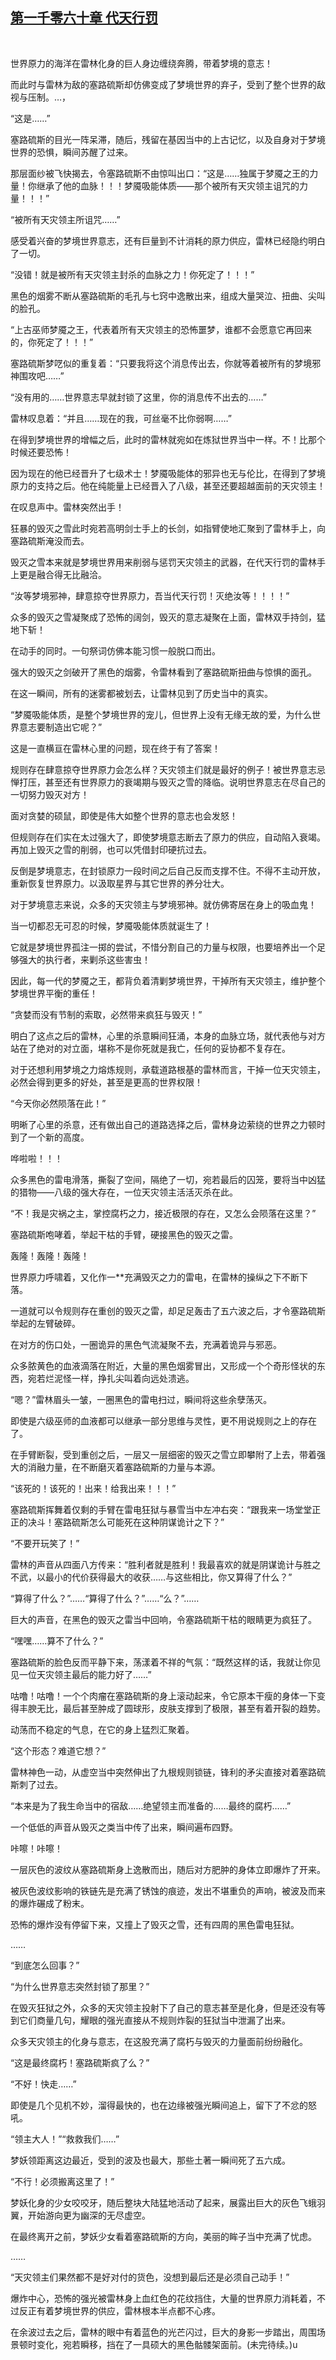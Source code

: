 ## [第一千零六十章 代天行罚](https://www.xxbiquge.com/11_11222/9050010.html)
﻿

  世界原力的海洋在雷林化身的巨人身边缠绕奔腾，带着梦境的意志！

  而此时与雷林为敌的塞路硫斯却仿佛变成了梦境世界的弃子，受到了整个世界的敌视与压制。…，

  “这是……”

  塞路硫斯的目光一阵呆滞，随后，残留在基因当中的上古记忆，以及自身对于梦境世界的恐惧，瞬间苏醒了过来。

  那层面纱被飞快揭去，令塞路硫斯不由惊叫出口：“这是……独属于梦魇之王的力量！你继承了他的血脉！！！梦魇吸能体质——那个被所有天灾领主诅咒的力量！！！”

  “被所有天灾领主所诅咒……”

  感受着兴奋的梦境世界意志，还有巨量到不计消耗的原力供应，雷林已经隐约明白了一切。

  “没错！就是被所有天灾领主封杀的血脉之力！你死定了！！！”

  黑色的烟雾不断从塞路硫斯的毛孔与七窍中逸散出来，组成大量哭泣、扭曲、尖叫的脸孔。

  “上古巫师梦魇之王，代表着所有天灾领主的恐怖噩梦，谁都不会愿意它再回来的，你死定了！！！”

  塞路硫斯梦呓似的重复着：“只要我将这个消息传出去，你就等着被所有的梦境邪神围攻吧……”

  “没有用的……世界意志早就封锁了这里，你的消息传不出去的……”

  雷林叹息着：“并且……现在的我，可丝毫不比你弱啊……”

  在得到梦境世界的增幅之后，此时的雷林就宛如在炼狱世界当中一样。不！比那个时候还要恐怖！

  因为现在的他已经晋升了七级术士！梦魇吸能体的邪异也无与伦比，在得到了梦境原力的支持之后。他在纯能量上已经晋入了八级，甚至还要超越面前的天灾领主！

  在叹息声中。雷林突然出手！

  狂暴的毁灭之雪此时宛若高明剑士手上的长剑，如指臂使地汇聚到了雷林手上，向塞路硫斯淹没而去。

  毁灭之雪本来就是梦境世界用来削弱与惩罚天灾领主的武器，在代天行罚的雷林手上更是融合得无比融洽。

  “汝等梦境邪神，肆意掠夺世界原力，吾当代天行罚！灭绝汝等！！！！”

  众多的毁灭之雪凝聚成了恐怖的阔剑，毁灭的意志凝聚在上面，雷林双手持剑，猛地下斩！

  在动手的同时。一句祭词仿佛本能习惯一般脱口而出。

  强大的毁灭之剑破开了黑色的烟雾，令雷林看到了塞路硫斯扭曲与惊惧的面孔。

  在这一瞬间，所有的迷雾都被划去，让雷林见到了历史当中的真实。

  “梦魇吸能体质，是整个梦境世界的宠儿，但世界上没有无缘无故的爱，为什么世界意志要制造出它呢？”

  这是一直横亘在雷林心里的问题，现在终于有了答案！

  规则存在肆意掠夺世界原力会怎么样？天灾领主们就是最好的例子！被世界意志忌惮打压，甚至还有世界原力的衰竭期与毁灭之雪的降临。说明世界意志在尽自己的一切努力毁灭对方！

  面对贪婪的硕鼠，即使是伟大如整个世界的意志也会发怒！

  但规则存在们实在太过强大了，即使梦境意志断去了原力的供应，自动陷入衰竭。再加上毁灭之雪的削弱，也可以凭借封印硬抗过去。

  反倒是梦境意志，在封锁原力一段时间之后自己反而支撑不住。不得不主动开放，重新恢复世界原力。以汲取星界与其它世界的养分壮大。

  对于梦境意志来说，众多的天灾领主与梦境邪神。就仿佛寄居在身上的吸血鬼！

  当一切都忍无可忍的时候，梦魇吸能体质就诞生了！

  它就是梦境世界孤注一掷的尝试，不惜分割自己的力量与权限，也要培养出一个足够强大的执行者，来剿杀这些害虫！

  因此，每一代的梦魇之王，都背负着清剿梦境世界，干掉所有天灾领主，维护整个梦境世界平衡的重任！

  “贪婪而没有节制的索取，必然带来疯狂与毁灭！”

  明白了这点之后的雷林，心里的杀意瞬间狂涌，本身的血脉立场，就代表他与对方站在了绝对的对立面，堪称不是你死就是我亡，任何的妥协都不复存在。

  对于还想利用梦境之力熔炼规则，承载道路根基的雷林而言，干掉一位天灾领主，必然会得到更多的好处，甚至是更高的世界权限！

  “今天你必然陨落在此！”

  明晰了心里的杀意，还有做出自己的道路选择之后，雷林身边萦绕的世界之力顿时到了一个新的高度。

  哗啦啦！！！

  众多黑色的雷电滑落，撕裂了空间，隔绝了一切，宛若最后的囚笼，要将当中凶猛的猎物——八级的强大存在，一位天灾领主活活灭杀在此。

  “不！我是灾祸之主，掌控腐朽之力，接近极限的存在，又怎么会陨落在这里？”

  塞路硫斯咆哮着，举起干枯的手臂，硬接黑色的毁灭之雷。

  轰隆！轰隆！轰隆！

  世界原力呼啸着，又化作一**充满毁灭之力的雷电，在雷林的操纵之下不断下落。

  一道就可以令规则存在重创的毁灭之雷，却足足轰击了五六波之后，才令塞路硫斯举起的左臂破碎。

  在对方的伤口处，一圈诡异的黑色气流凝聚不去，充满着诡异与邪恶。

  众多脓黄色的血液滴落在附近，大量的黑色烟雾冒出，又形成一个个奇形怪状的东西，宛若烂泥怪一样，挣扎尖叫着向远处溃逃。

  “嗯？”雷林眉头一皱，一圈黑色的雷电扫过，瞬间将这些余孽荡灭。

  即使是六级巫师的血液都可以继承一部分思维与灵性，更不用说规则之上的存在了。

  在手臂断裂，受到重创之后，一层又一层细密的毁灭之雪立即攀附了上去，带着强大的消融力量，在不断磨灭着塞路硫斯的力量与本源。

  “该死的！该死的！出来！给我出来！！！”

  塞路硫斯挥舞着仅剩的手臂在雷电狂狱与暴雪当中左冲右突：“跟我来一场堂堂正正的决斗！塞路硫斯怎么可能死在这种阴谋诡计之下？”

  “不要开玩笑了！”

  雷林的声音从四面八方传来：“胜利者就是胜利！我最喜欢的就是阴谋诡计与胜之不武，以最小的代价获得最大的收获……与这些相比，你又算得了什么？”

  “算得了什么？”……“算得了什么？”……“么？”……

  巨大的声音，在黑色的毁灭之雷当中回响，令塞路硫斯干枯的眼睛更为疯狂了。

  “嘿嘿……算不了什么？”

  塞路硫斯的脸色反而平静下来，荡漾着不祥的气氛：“既然这样的话，我就让你见见一位天灾领主最后的能力好了……”

  咕噜！咕噜！一个个肉瘤在塞路硫斯的身上滚动起来，令它原本干瘦的身体一下变得丰腴无比，最后甚至肿成了圆球形，皮肤支撑到了极限，甚至有着开裂的趋势。

  动荡而不稳定的气息，在它的身上猛烈汇聚着。

  “这个形态？难道它想？”

  雷林神色一动，从虚空当中突然伸出了九根规则锁链，锋利的矛尖直接对着塞路硫斯刺了过去。

  “本来是为了我生命当中的宿敌……绝望领主而准备的……最终的腐朽……”

  一个低低的声音从毁灭之类当中传了出来，瞬间遍布四野。

  咔嚓！咔嚓！

  一层灰色的波纹从塞路硫斯身上逸散而出，随后对方肥肿的身体立即爆炸了开来。

  被灰色波纹影响的铁链先是充满了锈蚀的痕迹，发出不堪重负的声响，被波及而来的爆炸碾成了粉末。

  恐怖的爆炸没有停留下来，又撞上了毁灭之雪，还有四周的黑色雷电狂狱。

  ……

  “到底怎么回事？”

  “为什么世界意志突然封锁了那里？”

  在毁灭狂狱之外，众多的天灾领主投射下了自己的意志甚至是化身，但是还没有等到它们商量几句，耀眼的强光直接从不规则炸裂的狂狱当中泄漏了出来。

  众多天灾领主的化身与意志，在这股充满了腐朽与毁灭的力量面前纷纷融化。

  “这是最终腐朽！塞路硫斯疯了么？”

  “不好！快走……”

  即使是几个见机不妙，溜得最快的，也在边缘被强光瞬间追上，留下了不忿的怒吼。

  “领主大人！”“救救我们……”

  梦妖领距离这边最近，受到的波及也最大，那些土著一瞬间死了五六成。

  “不行！必须搬离这里了！”

  梦妖化身的少女咬咬牙，随后整块大陆猛地活动了起来，展露出巨大的灰色飞蛾羽翼，开始游向更为幽深的无尽虚空。

  在最终离开之前，梦妖少女看着塞路硫斯的方向，美丽的眸子当中充满了忧虑。

  ……

  “天灾领主们果然都不是好对付的货色，没想到最后还是必须自己动手！”

  爆炸中心，恐怖的强光被雷林身上血红色的花纹挡住，大量的世界原力消耗着，不过反正有着梦境世界的供应，雷林根本半点都不心疼。

  在余波过去之后，雷林的眼中有着蓝色的光芒闪过，巨大的身影一步踏出，周围场景顿时变化，宛若瞬移，挡在了一具硕大的黑色骷髅架面前。(未完待续。)u

  
